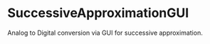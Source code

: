 SuccessiveApproximationGUI
==========================

Analog to Digital conversion via GUI for successive approximation.
